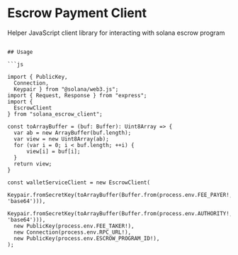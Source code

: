 # Escrow Payment Client

Helper JavaScript client library for interacting with solana escrow program

```

## Usage

```js

import { PublicKey, 
  Connection,
  Keypair } from "@solana/web3.js";
import { Request, Response } from "express";
import {
  EscrowClient
} from "solana_escrow_client";

const toArrayBuffer = (buf: Buffer): Uint8Array => {
  var ab = new ArrayBuffer(buf.length);
  var view = new Uint8Array(ab);
  for (var i = 0; i < buf.length; ++i) {
      view[i] = buf[i];
  }
  return view;
}

const walletServiceClient = new EscrowClient(
  Keypair.fromSecretKey(toArrayBuffer(Buffer.from(process.env.FEE_PAYER!, 'base64'))),
  Keypair.fromSecretKey(toArrayBuffer(Buffer.from(process.env.AUTHORITY!, 'base64'))),
  new PublicKey(process.env.FEE_TAKER!),
  new Connection(process.env.RPC_URL!),
  new PublicKey(process.env.ESCROW_PROGRAM_ID!),
);

```